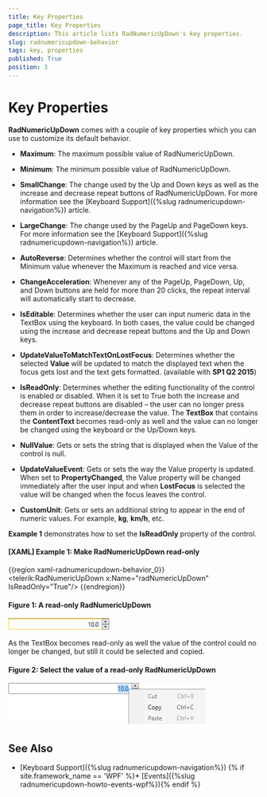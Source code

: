 ```yaml
---
title: Key Properties
page_title: Key Properties
description: This article lists RadNumericUpDown's key properties.
slug: radnumericupdown-behavior
tags: key, properties
published: True
position: 3
---
```


# Key Properties

__RadNumericUpDown__ comes with a couple of key properties which you can use to customize its default behavior.

* __Maximum__: The maximum possible value of RadNumericUpDown.

* __Minimum__: The minimum possible value of RadNumericUpDown.

* __SmallChange__: The change used by the Up and Down keys as well as the increase and decrease repeat buttons of RadNumericUpDown. For more information see the [Keyboard Support]({%slug radnumericupdown-navigation%}) article.

* __LargeChange__: The change used by the PageUp and PageDown keys. For more information see the [Keyboard Support]({%slug radnumericupdown-navigation%}) article.

* __AutoReverse__: Determines whether the control will start from the Minimum value whenever the Maximum is reached and vice versa.

* __ChangeAcceleration__: Whenever any of the PageUp, PageDown, Up, and Down buttons are held for more than 20 clicks, the repeat interval will automatically start to decrease.

* __IsEditable__: Determines whether the user can input numeric data in the TextBox using the keyboard. In both cases, the value could be changed using the increase and decrease repeat buttons and the Up and Down keys.

* __UpdateValueToMatchTextOnLostFocus__: Determines whether the selected __Value__ will be updated to match the displayed text when the focus gets lost and the text gets formatted. (available with **SP1 Q2 2015**) 

* __IsReadOnly__: Determines whether the editing functionality of the control is enabled or disabled. When it is set to True both the increase and decrease repeat buttons are disabled – the user can no longer press them in order to increase/decrease the value. The __TextBox__ that contains the __ContentText__ becomes read-only as well and the value can no longer be changed using the keyboard or the Up/Down keys.

* __NullValue__: Gets or sets the string that is displayed when the Value of the control is null.

* __UpdateValueEvent__: Gets or sets the way the Value property is updated. When set to **PropertyChanged**, the Value property will be changed immediately after the user input and when **LostFocus** is selected the value will be changed when the focus leaves the control.

* __CustomUnit__: Gets or sets an additional string to appear in the end of numeric values. For example, **kg**, **km/h**, etc.

**Example 1** demonstrates how to set the **IsReadOnly** property of the control.

#### __[XAML] Example 1: Make RadNumericUpDown read-only__

{{region xaml-radnumericupdown-behavior_0}}
	<telerik:RadNumericUpDown x:Name="radNumericUpDown" IsReadOnly="True"/>
{{endregion}}

#### Figure 1: A read-only RadNumericUpDown

![A read-only RadNumericUpDown](images/RadNumericUpDown_Features_Behavior_01.png)

As the TextBox becomes read-only as well the value of the control could no longer be changed, but still it could be selected and copied.

#### Figure 2: Select the value of а read-only RadNumericUpDown

![Select the value of а read-only RadNumericUpDown](images/RadNumericUpDown_Features_Behavior_02.png)

## See Also

* [Keyboard Support]({%slug radnumericupdown-navigation%})
{% if site.framework_name == 'WPF' %}* [Events]({%slug radnumericupdown-howto-events-wpf%}){% endif %}